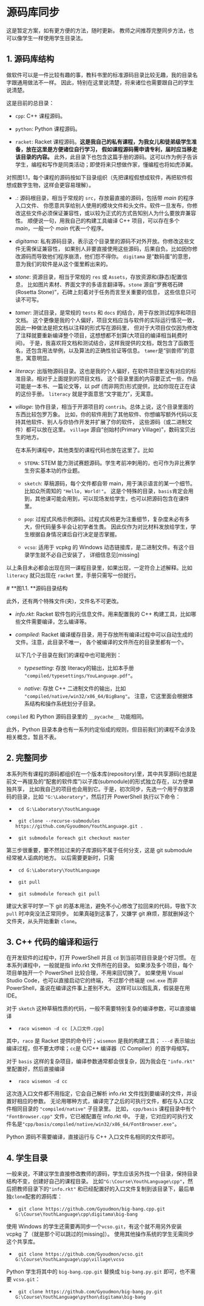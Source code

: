 # 源码库同步

这是暂定方案，如有更方便的方法，随时更新。 教师之间推荐完整同步方法，也可以像学生一样使用学生目录法。

## 1. 源码库结构

做软件可以是一件比较有趣的事，教科书里的标准源码目录比较无趣，我的目录名字跟通用做法不一样。
因此，特别在这里说清楚，将来诸位也需要跟自己的学生说清楚。

这是目前的总目录：

* `cpp`: C++ 课程源码。

* `python`: Python 课程源码。

* `racket`: Racket 课程源码。**这是我自己的私有课程，为我女儿和徒弟级学生准备，放在这里是方便诸位自行学习，
  假如课程源码需申请专利，届时应当移走该目录的内容。**
  此外，此目录下也包含这篇手册的源码。这可以作为例子告诉学生，编程和写作是同类活动；即使将来只想做作家，懂编程也将如虎添翼。

对照图1.1，每个课程的源码按如下目录组织（先把课程假想成软件，再把软件假想成数字生物，这样会更容易理解）。

* _._: 源码根目录，相当于常规的 `src`，存放最直接的源码，包括带 _main_ 的程序入口文件、
  你愿意共享给别人使用的模块文件和头文件。软件一旦发布，你修改这些文件必须保证兼容性，或以较为正式的方式告知别人为什么要放弃兼容性。
  顺便说一句，用我自己的构建工具编译 C++ 项目，可以存在多个 _main_，一般一个 _main_ 代表一个程序。

* _digitama_: 私有源码目录，表示这个目录里的源码不对外开放。你修改这些文件无需保证兼容性，
  如果别人非要直接使用这些源码，后果自负。比如因你修改源码而导致他们程序崩溃，他们怨不得你。 `digitama`
  是“数码蛋”的意思，意为我们的软件是从这个蛋里孵出来的。

* _stone_: 资源目录，相当于常规的 `res` 或 `Assets`，存放资源和(静态)配置信息，
  比如图片素材、界面文字的多语言翻译等。`stone` 源自“罗赛塔石碑(Rosetta
  Stone)”，石碑上刻着对于任务而言至关重要的信息， 这些信息只可读不可写。

* _tamer_: 测试目录，是常规的 `tests` 和 `docs` 的结合，用于存放测试程序和项目文档。
  这个更像是我的个人偏好，项目文档应当与软件的实际运行情况一致，因此一种做法是把文档以注释的形式写在源码里，
  但对于大项目仅仅因为修改了注释就要重新编译整个项目，这想想都不划算(大项目的编译相当耗费时间)。
  于是，我喜欢将文档和测试结合，这样我提供的文档，既包含了函数签名，还包含用法举例，以及算法的正确性验证等信息。
  `tamer`是“驯兽师”的意思，寓意明显。

* _literacy_: 出版物源码目录。这也是我的个人偏好，在软件项目里没有对应的标准目录。相对于上面提到的项目文档，
  这个目录里面的内容要正式一些，作品可能是一本书、一篇论文等，以 pdf (而非网页)形式提供，比如你现在正在读的这份手册。
  `literacy` 就是字面意思“文字能力”，无寓意。

* _village_: 协作目录，相当于开源项目的 `contrib`。总体上说，这个目录里面的东西比较包罗万象。
  比如，你的软件用到了其他软件、你想编写额外代码以支持其他软件、别人与你协作开发并扩展了你的软件， 这些源码（或二进制文件）都可以放在这里。
  `village` 源自“创始村(Primary Village)”，数码宝贝出生的地方。

  在本系列课程中，其他类型的课程代码也放在这里了。比如

  * `STEMA`: STEM 能力测试赛题源码。学生考前冲刺用的，也可作为非比赛学生夯实基本功的作业题。

  * `sketch`: 草稿源码，每个文件都自带 main，用于演示语言的某一个细节。比如众所周知的 `"Hello, World!"`。
    这是个特殊的目录，`basis`肯定会用到，其他课可能会用到，可以现场发给学生，也可以把源码包含在课件里。

  * `pop`: 过程式风格示例源码。过程式风格更为注重细节，复杂度未必有多大，但代码量多半会让初学者生畏。
    因此仅作为对比材料发放给学生，学生根据自身情况课后自行决定是否掌握。

  * `vcso`: 适用于 vcpkg 的 Windows 动态链接库，是二进制文件。有这个目录学生就不必自己安装了，
    详细信息见\[missing\]

以上条目未必都会出现在同一课程目录里，如果出现，一定符合上述解释。比如 `literacy` 就只出现在 `racket`
里，手册只需写一份就行。

\#<pict>
**图1.1. **源码目录结构

此外，还有两个特殊文件(夹)，文件名不可更改。

* _info.rkt_: Racket 软件包的元信息文件。用来配置我的 C++ 构建工具，比如哪些文件需要编译，怎么编译等。

* _compiled_: Racket 编译缓存目录，用于存放所有编译过程中可以自动生成的文件。注意，此目录不唯一，
  各个被编译的文件所在的目录里都有一个。

  以下几个子目录在我们的课程中也可能用到：

  * _typesetting_: 存放 literacy的输出，比如本手册
    `"compiled/typesettings/YouLanguage.pdf"`。

  * _native_: 存放 C++ 二进制文件的输出，比如
    `"compiled/native/win32/x86_64/BigBang"`。
    注意，它这里面会根据体系结构和操作系统划分子目录。

`compiled` 和 Python 源码目录里的 `__pycache__` 功能相同。

此外，Python 目录本身也有一系列约定俗成的规则，但目前我们的课程不会涉及相关概念，暂且不表。

## 2. 完整同步

本系列所有课程的源码都组织在一个版本库(repository)里，其中共享源码(也就是前文一再提及的“配套的软件库”)以子库(submodule)的形式独立存在，以方便单独共享，
比如我自己的项目也会用到它。于是，初次同步，先选一个用于存放源码的目录，比如 `"G:\Laboratory"`，然后打开 PowerShell
执行以下命令：

*   `cd G:\Laboratory\YouthLanguage`

*   `git clone --recurse-submodules
  https://github.com/Gyoudmon/YouthLanguage.git .`

*   `git submodule foreach git checkout master`

第三步很重要，要不然拉过来的子库源码不属于任何分支，这是 git submodule 经常被人诟病的地方。 以后需要更新时，只需

*   `cd G:\Laboratory\YouthLanguage`

*   `git pull`

*   `git submodule foreach git pull`

建议大家平时学一下 git 的基本用法，避免不小心修改了拉回来的代码，导致下次 `pull` 时冲突没法正常同步。 如果真碰到这事了，又嫌学
git 麻烦，那就删掉这个文件夹，从头开始重新 `clone`。

## 3. C++ 代码的编译和运行

在开发软件的过程中，打开 PowerShell 并且 `cd` 到当前项目目录是个好习惯。 在本系列课程中，一般就是指 info.rkt
文件所在的目录。 如果涉及多个项目，每个项目单独开一个 PowerShell 比较合理，不用来回切换了。 如果使用 Visual Studio
Code，也可以直接启动它的终端， 不过那个终端是 `cmd.exe` 而非 PowerShell，虽说在编译这件事上差别不大。
这样可以以假乱真，假装是在用 IDE。

对于 `sketch` 这种草稿性质的代码，一般不需要特别复杂的编译参数，可以直接编译

*   `raco wisemon -d cc [入口文件.cpp]`

其中，`raco` 是 Racket 提供的命令行；`wisemon` 是我的构建工具； `---d`
表示输出编译过程，但不要太啰嗦；`cc`是 C/C++ 编译器（C Compiler）的首字母缩写。

对于 `basis` 这样的复杂项目，编译参数通常都会很复杂，因为我会在 `"info.rkt"` 里配置好，然后直接编译

*   `raco wisemon -d cc`

这次连入口文件都不用指定，它会自己解析 info.rkt 文件找到要编译的文件，并设置好相应的参数。
无论用哪种方式，编译完了之后的可执行文件，都在与入口文件相同目录的 `"compiled/native"` 子目录里。 比如，
`cpp/basis` 课程目录中有个 `"FontBrowser.cpp"` 文件，它已被配置在 info.rkt 中。
于是，它对应的可执行文件名是`"cpp/basis/compiled/native/win32/x86_64/FontBrowser.exe"`。

Python 源码不需要编译，直接运行与 C++ 入口文件名相同的文件即可。

## 4. 学生目录

一般来说，不建议学生直接修改教师的源码，学生应该另外找一个目录，保持目录结构不变，创建好自己的课程目录。
比如`"G:\Course\YouthLanguage\cpp"`，然后把教师目录下的`"info.rkt"`
和已经配置好的入口文件复制到该目录下，最后单独`clone`配套的源码库：

*   `git clone https://github.com/Gyoudmon/big-bang.cpp.git
  G:\Course\YouthLanguage\cpp\digitama\big-bang`

使用 Windows 的学生还需要再同步一个`vcso.git`，有这个就不用另外安装 vcpkg
了（就是那个可以跳过的\[missing\]）。 使用其他操作系统的学生无需同步这个共享库。

*   `git clone https://github.com/Gyoudmon/vcso.git
  G:\Course\YouthLanguage\cpp\village\vcso`

Python 学生将其中的 `big-bang.cpp.git` 替换成 `big-bang.py.git` 即可，也不需要
`vcso.git`：

*   `git clone https://github.com/Gyoudmon/big-bang.py.git
  G:\Course\YouthLanguage\python\digitama\big-bang`
